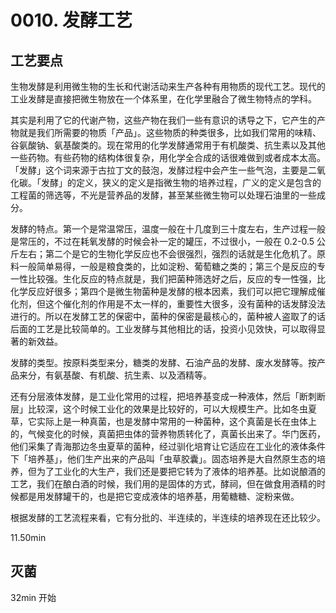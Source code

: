 # 0010. 发酵工艺

## 工艺要点

生物发酵是利用微生物的生长和代谢活动来生产各种有用物质的现代工艺。现代的工业发酵是直接把微生物放在一个体系里，在化学里融合了微生物特点的学科。

其实是利用了它的代谢产物，这些产物在我们一些有意识的诱导之下，它产生的产物就是我们所需要的物质「产品」。这些物质的种类很多，比如我们常用的味精、谷氨酸钠、氨基酸类的。现在常用的化学发酵通常用于有机酸类、抗生素以及其他一些药物。有些药物的结构体很复杂，用化学全合成的话很难做到或者成本太高。「发酵」这个词来源于古拉丁文的鼓泡，发酵过程中会产生一些气泡，主要是二氧化碳。「发酵」的定义，狭义的定义是指微生物的培养过程，广义的定义是包含的工程菌的筛选等，不光是营养品的发酵，甚至某些微生物可以处理石油里的一些成分。

发酵的特点。第一个是常温常压，温度一般在十几度到三十度左右，生产过程一般是常压的，不过在耗氧发酵的时候会补一定的罐压，不过很小，一般在 0.2-0.5 公斤左右；第二个是它的生物化学反应也不会很强烈，强烈的话就是生化危机了。原料一般简单易得，一般是粮食类的，比如淀粉、葡萄糖之类的；第三个是反应的专一性比较强。生化反应的特点就是，我们把菌种筛选好之后，反应的专一性强，比化学反应好很多；第四个是微生物菌种是发酵的根本因素，我们可以把它理解成催化剂，但这个催化剂的作用是不太一样的，重要性大很多，没有菌种的话发酵没法进行的。所以在发酵工艺的保密中，菌种的保密是最核心的，菌种被人盗取了的话后面的工艺是比较简单的。工业发酵与其他相比的话，投资小见效快，可以取得显著的新效益。

发酵的类型。按原料类型来分，糖类的发酵、石油产品的发酵、废水发酵等。按产品来分，有氨基酸、有机酸、抗生素、以及酒精等。

还有分层液体发酵，是工业化常用的过程，把培养基变成一种液体，然后「断刺断层」比较深，这个时候工业化的效果是比较好的，可以大规模生产。比如冬虫夏草，它实际上是一种真菌，也是发酵中常用的一种菌种，这个真菌是长在虫体上的，气候变化的时候，真菌把虫体的营养物质转化了，真菌长出来了。华门医药，他们采集了青海那边冬虫夏草的菌种，经过驯化培育让它适应在工业化的液体条件下「培养基」，他们生产出来的产品叫「虫草胶囊」。固态培养是大自然原生态的培养，但为了工业化的大生产，我们还是要把它转为了液体的培养基。比如说酿酒的工艺，我们在酿白酒的时候，我们用的是固体的方式，酵祠，但在做食用酒精的时候都是用发酵罐干的，也是把它变成液体的培养基，用葡糖糖、淀粉来做。

根据发酵的工艺流程来看，它有分批的、半连续的，半连续的培养现在还比较少。

11.50min



## 灭菌

32min 开始